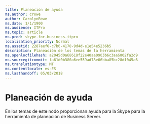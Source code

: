 ```yaml
---
title: Planeación de ayuda
ms.author: crowe
author: CarolynRowe
ms.date: 1/1/1900
ms.audience: ITPro
ms.topic: article
ms.prod: skype-for-business-itpro
localization_priority: Normal
ms.assetid: 2287aef6-c7b6-4170-9d4d-e1e54e5236b5
description: Planeación de los temas de la herramienta
ms.openlocfilehash: a2045d0a68618f22e40aa0903b6c3aa6002fa2d9
ms.sourcegitcommit: fa61d0b380a6ee559ad78e06bba85bc28d1045a6
ms.translationtype: MT
ms.contentlocale: es-ES
ms.lasthandoff: 05/03/2018
---
```

# <a name="help-planning"></a>Planeación de ayuda
 
En los temas de este nodo proporcionan ayuda para la Skype para la herramienta de planeación de Business Server.
  

  

